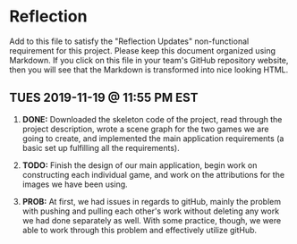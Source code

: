 # Reflection

Add to this file to satisfy the "Reflection Updates" non-functional requirement
for this project. Please keep this document organized using Markdown. If you
click on this file in your team's GitHub repository website, then you will see
that the Markdown is transformed into nice looking HTML.



## TUES 2019-11-19 @ 11:55 PM EST

1. **DONE:** Downloaded the skeleton code of the project, read through the project description,
   wrote a scene graph for the two games we are going to create, and implemented the main application
   requirements (a basic set up fulfilling all the requirements). 

2. **TODO:** Finish the design of our main application, begin work on constructing
   each individual game, and work on the attributions for the images we have been
   using. 

3. **PROB:** At first, we had issues in regards to gitHub, mainly the problem with pushing
   and pulling each other's work without deleting any work we had done separately as well.
   With some practice, though, we were able to work through this problem and effectively
   utilize gitHub. 
